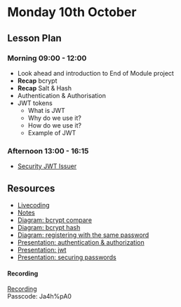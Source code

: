 # Monday 10th October

## Lesson Plan

### Morning 09:00 - 12:00

+ Look ahead and introduction to End of Module project
+ **Recap** bcrypt
+ **Recap** Salt & Hash
+ Authentication & Authorisation
+ JWT tokens
    + What is JWT
    + Why do we use it?
    + How do we use it?
    + Example of JWT

### Afternoon 13:00 - 16:15

+ [Security JWT Issuer](https://github.com/FrancoSpeziali/security-jwt-issuer)

## Resources

- [Livecoding](https://github.com/FbW-WD21-E11/livecoding-jsonwebtoken)
- [Notes](10%20October_Notes.md)
- [Diagram: bcrypt compare](bcrypt-compare%20method.drawio.png)
- [Diagram: bcrypt hash](bcrypt-hash%20method.drawio.png)
- [Diagram: registering with the same password](bcrypt-same%20password.drawio.png)
- [Presentation: authentication & authorization](authentication_and_authorization.md)
- [Presentation: jwt](jwt.md)
- [Presentation: securing passwords](securing-passwords.md)

#### Recording 
[Recording](https://us02web.zoom.us/rec/share/niRZLEMV09KphBGe-6t6H09P9R96WLcqGfQ3pCkTTTnKKeFw65KVJUQWAol5RcCA.LrKYJ7TsvMfSoqcx 
)\
Passcode: Ja4h%pA0
